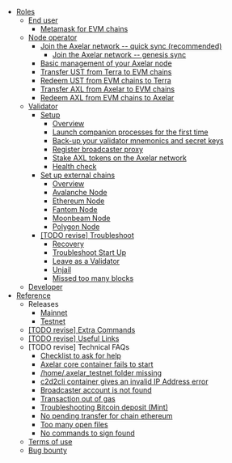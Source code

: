 - [Roles](/parent-pages/roles)
  - [End user](/parent-pages/user)
    - [Metamask for EVM chains](/user/metamask.md)
  - [Node operator](/parent-pages/node)
    - [Join the Axelar network -- quick sync (recommended)](/node/join.md)
      - [Join the Axelar network -- genesis sync](/node/join-genesis.md)
    - [Basic management of your Axelar node](/node/basic)
    - [Transfer UST from Terra to EVM chains](/node/ust-to-evm)
    - [Redeem UST from EVM chains to Terra](/node/ust-from-evm)
    - [Transfer AXL from Axelar to EVM chains](/node/axl-to-evm)
    - [Redeem AXL from EVM chains to Axelar](/node/axl-from-evm)
  - [Validator](/parent-pages/validator)
    - [Setup](/validator/setup/setup-homepage.md)
      - [Overview](/validator/setup/overview.md)
      - [Launch companion processes for the first time](/validator/setup/vald-tofnd.md)
      - [Back-up your validator mnemonics and secret keys](/validator/setup/backup.md)
      - [Register broadcaster proxy](/validator/setup/register-proxy.md)
      - [Stake AXL tokens on the Axelar network](/validator/setup/stake-axl-tokens.md)
      - [Health check](/validator/setup/health-check.md)
    - [Set up external chains](/validator/external-chains/external-chains-homepage.md)
      - [Overview](/validator/external-chains/overview.md)
      - [Avalanche Node](/validator/external-chains/avalanche.md)
      - [Ethereum Node](/validator/external-chains/ethereum.md)
      - [Fantom Node](/validator/external-chains/fantom.md)
      - [Moonbeam Node](/validator/external-chains/moonbeam.md)
      - [Polygon Node](/validator/external-chains/polygon.md)
    - [[TODO revise] Troubleshoot](/validator/troubleshoot/troubleshoot-homepage.md)
      - [Recovery](/validator/troubleshoot/recovery.md)
      - [Troubleshoot Start Up](/validator/troubleshoot/troubleshoot.md)
      - [Leave as a Validator](/validator/troubleshoot/leave.md)
      - [Unjail](/validator/troubleshoot/unjail.md)
      - [Missed too many blocks](/validator/troubleshoot/missed-too-many-blocks.md)
  - [Developer](/parent-pages/dev)
- [Reference](/parent-pages/reference)
  - Releases
    - [Mainnet](/releases/mainnet.md)
    - [Testnet](/releases/testnet.md)
  - [[TODO revise] Extra Commands](/reference/extra-commands.md)
  - [[TODO revise] Useful Links](/reference/useful-links.md)
  - [TODO revise] Technical FAQs
    - [Checklist to ask for help](/faqs/Instructions.md)
    - [Axelar core container fails to start](/faqs/Problem1.md)
    - [/home/.axelar_testnet folder missing](/faqs/Problem2.md)
    - [c2d2cli container gives an invalid IP Address error](/faqs/Problem3.md)
    - [Broadcaster account is not found](/faqs/Problem4.md)
    - [Transaction out of gas](/faqs/Problem5.md)
    - [Troubleshooting Bitcoin deposit (Mint)](/faqs/Problem6.md)
    - [No pending transfer for chain ethereum ](/faqs/Problem7.md)
    - [Too many open files](/faqs/Problem8.md)
    - [No commands to sign found](/faqs/ex5-problem.md)
  - [Terms of use](/terms-of-use.md)
  - [Bug bounty](/bug-bounty.md)
